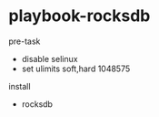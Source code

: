 # playbook-rocksdb
 pre-task
 - disable selinux
 - set ulimits soft,hard 1048575

 install
 - rocksdb
